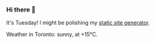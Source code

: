 ### Hi there :wave:

It's Tuesday! I might be polishing my [static site generator](https://github.com/bewuethr/pandoc-bash-blog).

Weather in Toronto: sunny, at +15°C.

